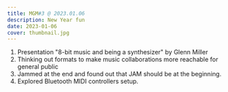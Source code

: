 ```yaml
---
title: MGM#3 @ 2023.01.06
description: New Year fun
date: 2023-01-06
cover: thumbnail.jpg
---
```


<youtube-embed video="m0LMj8WZskk" />

1. Presentation "8-bit music and being a synthesizer" by Glenn Miller
2. Thinking out formats to make music collaborations more reachable for general public
3. Jammed at the end and found out that JAM should be at the beginning.
4. Explored Bluetooth MIDI controllers setup.
